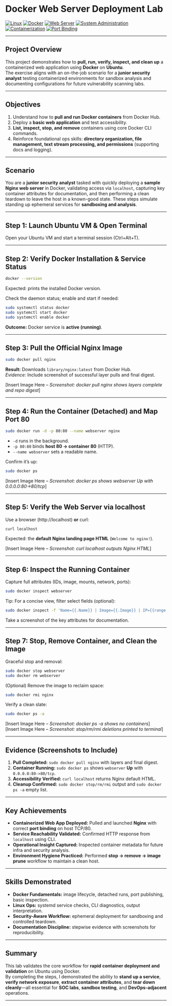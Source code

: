# **Docker Web Server Deployment Lab**

[![Linux](https://img.shields.io/badge/OS-Ubuntu-blue?logo=ubuntu)](https://ubuntu.com/)
[![Docker](https://img.shields.io/badge/Tool-Docker-blue?logo=docker)](https://www.docker.com/)
[![Web Server](https://img.shields.io/badge/Application-Nginx-green?logo=nginx)](https://nginx.org/)
[![System Administration](https://img.shields.io/badge/Focus-System%20Administration-orange)](https://en.wikipedia.org/wiki/System_administrator)
[![Containerization](https://img.shields.io/badge/Skill-Containerization-lightgrey)](https://en.wikipedia.org/wiki/OS-level_virtualisation)
[![Port Binding](https://img.shields.io/badge/Concept-Port%20Binding-red)](https://en.wikipedia.org/wiki/Port_(computer_networking))

---

## **Project Overview**

This project demonstrates how to **pull, run, verify, inspect, and clean up** a containerized web application using **Docker** on **Ubuntu**.  
The exercise aligns with an on-the-job scenario for a **junior security analyst** testing containerized environments for sandbox analysis and documenting configurations for future vulnerability scanning labs.

---

## **Objectives**

1. Understand how to **pull and run Docker containers** from Docker Hub.  
2. Deploy a **basic web application** and test accessibility.  
3. **List, inspect, stop, and remove** containers using core Docker CLI commands.  
4. Reinforce foundational ops skills: **directory organization, file management, text stream processing, and permissions** (supporting docs and logging).

---

## **Scenario**

You are a **junior security analyst** tasked with quickly deploying a **sample Nginx web server** in Docker, validating access via `localhost`, capturing key container attributes for documentation, and then performing a clean teardown to leave the host in a known-good state. These steps simulate standing up ephemeral services for **sandboxing and analysis**.

---

## **Step 1: Launch Ubuntu VM & Open Terminal**

Open your Ubuntu VM and start a terminal session (Ctrl+Alt+T).

---

## **Step 2: Verify Docker Installation & Service Status**

```bash
docker --version
```

Expected: prints the installed Docker version.

Check the daemon status; enable and start if needed:

```bash
sudo systemctl status docker
sudo systemctl start docker
sudo systemctl enable docker
```

**Outcome:** Docker service is **active (running)**.

---

## **Step 3: Pull the Official Nginx Image**

```bash
sudo docker pull nginx
```

**Result:** Downloads `library/nginx:latest` from Docker Hub.  
*Evidence:* Include screenshot of successful layer pulls and final digest.

[Insert Image Here – *Screenshot: docker pull nginx shows layers complete and repo digest*]

---

## **Step 4: Run the Container (Detached) and Map Port 80**

```bash
sudo docker run -d -p 80:80 --name webserver nginx
```

- `-d` runs in the background.  
- `-p 80:80` binds **host 80 → container 80** (HTTP).  
- `--name webserver` sets a readable name.

Confirm it’s up:

```bash
sudo docker ps
```

[Insert Image Here – *Screenshot: docker ps shows webserver Up with 0.0.0.0:80->80/tcp*]

---

## **Step 5: Verify the Web Server via localhost**

Use a browser (http://localhost) **or** curl:

```bash
curl localhost
```

Expected: the **default Nginx landing page HTML** (`Welcome to nginx!`).

[Insert Image Here – *Screenshot: curl localhost outputs Nginx HTML*]

---

## **Step 6: Inspect the Running Container**

Capture full attributes (IDs, image, mounts, network, ports):

```bash
sudo docker inspect webserver
```

Tip: For a concise view, filter select fields (optional):

```bash
sudo docker inspect -f 'Name={{.Name}} | Image={{.Image}} | IP={{range .NetworkSettings.Networks}}{{.IPAddress}}{{end}}' webserver
```

Take a screenshot of the key attributes for documentation.

---

## **Step 7: Stop, Remove Container, and Clean the Image**

Graceful stop and removal:

```bash
sudo docker stop webserver
sudo docker rm webserver
```

(Optional) Remove the image to reclaim space:

```bash
sudo docker rmi nginx
```

Verify a clean slate:

```bash
sudo docker ps -a
```

[Insert Image Here – *Screenshot: docker ps -a shows no containers*]  
[Insert Image Here – *Screenshot: stop/rm/rmi deletions printed to terminal*]

---

## **Evidence (Screenshots to Include)**

1. **Pull Completed:** `sudo docker pull nginx` with layers and final digest.  
2. **Container Running:** `sudo docker ps` shows `webserver` **Up** with `0.0.0.0:80->80/tcp`.  
3. **Accessibility Verified:** `curl localhost` returns Nginx default HTML.  
4. **Cleanup Confirmed:** `sudo docker stop/rm/rmi` output and `sudo docker ps -a` empty list.

---

## **Key Achievements**

- **Containerized Web App Deployed:** Pulled and launched **Nginx** with correct **port binding** on host TCP/80.  
- **Service Reachability Validated:** Confirmed HTTP response from `localhost` using CLI.  
- **Operational Insight Captured:** Inspected container metadata for future infra and security analysis.  
- **Environment Hygiene Practiced:** Performed **stop → remove → image prune** workflow to maintain a clean host.

---

## **Skills Demonstrated**

- **Docker Fundamentals:** image lifecycle, detached runs, port publishing, basic inspection.  
- **Linux Ops:** systemd service checks, CLI diagnostics, output interpretation.  
- **Security-Aware Workflow:** ephemeral deployment for sandboxing and controlled teardown.  
- **Documentation Discipline:** stepwise evidence with screenshots for reproducibility.

---

## **Summary**

This lab validates the core workflow for **rapid container deployment and validation** on Ubuntu using Docker.  
By completing the steps, I demonstrated the ability to **stand up a service**, **verify network exposure**, **extract container attributes**, and **tear down cleanly**—all essential for **SOC labs**, **sandbox testing**, and **DevOps-adjacent** operations.

---
